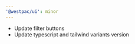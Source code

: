 ```yaml
---
'@westpac/ui': minor
---
```


- Update filter buttons
- Update typescript and tailwind variants version
